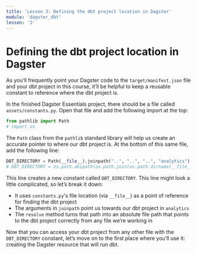```yaml
---
title: 'Lesson 3: Defining the dbt project location in Dagster'
module: 'dagster_dbt'
lesson: '3'
---
```


# Defining the dbt project location in Dagster

As you’ll frequently point your Dagster code to the `target/manifest.json` file and your dbt project in this course, it’ll be helpful to keep a reusable constant to reference where the dbt project is.

In the finished Dagster Essentials project, there should be a file called `assets/constants.py`. Open that file and add the following import at the top:

```python
from pathlib import Path
# import os
```

The `Path` class from the `pathlib` standard library will help us create an accurate pointer to where our dbt project is. At the bottom of this same file, add the following line:

```python
DBT_DIRECTORY = Path(__file__).joinpath("..", "..", "..", "analytics").resolve()
# DBT_DIRECTORY = os.path.abspath(os.path.join(os.path.dirname(__file__), "..", "..", "..", "analytics"))
```

This line creates a new constant called `DBT_DIRECTORY`. This line might look a little complicated, so let’s break it down:

- It uses `constants.py`'s file location (via `__file__`) as a point of reference for finding the dbt project
- The arguments in `joinpath` point us towards our dbt project in `analytics`
- The `resolve` method turns that path into an absolute file path that points to the dbt project correctly from any file we’re working in

Now that you can access your dbt project from any other file with the `DBT_DIRECTORY` constant, let’s move on to the first place where you’ll use it: creating the Dagster resource that will run dbt.